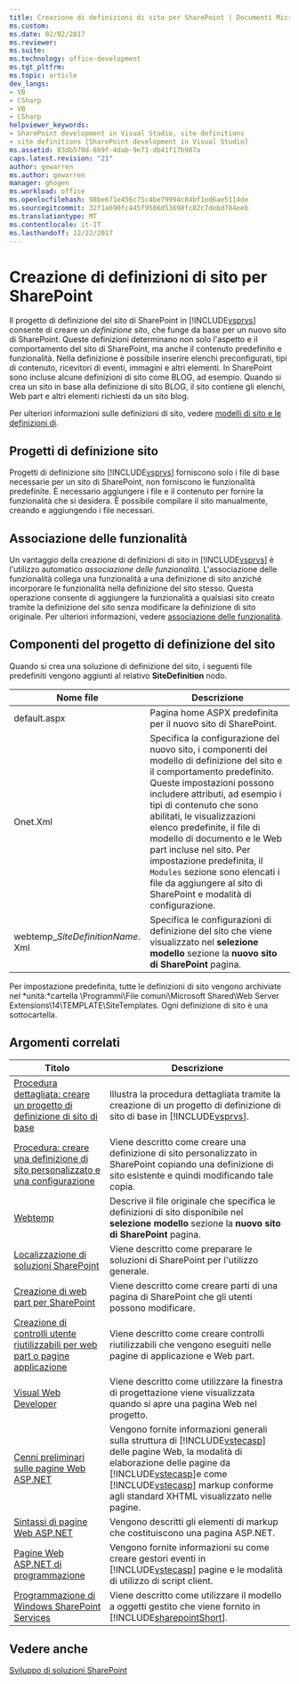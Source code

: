 ```yaml
---
title: Creazione di definizioni di sito per SharePoint | Documenti Microsoft
ms.custom: 
ms.date: 02/02/2017
ms.reviewer: 
ms.suite: 
ms.technology: office-development
ms.tgt_pltfrm: 
ms.topic: article
dev_langs:
- VB
- CSharp
- VB
- CSharp
helpviewer_keywords:
- SharePoint development in Visual Studio, site definitions
- site definitions [SharePoint development in Visual Studio]
ms.assetid: 83db570d-6b9f-4dab-9e71-db41f17b987a
caps.latest.revision: "21"
author: gewarren
ms.author: gewarren
manager: ghogen
ms.workload: office
ms.openlocfilehash: 98be671e456c75c4be79994c84bf1ed6ae5114de
ms.sourcegitcommit: 32f1a690fc445f9586d53698fc82c7debd784eeb
ms.translationtype: MT
ms.contentlocale: it-IT
ms.lasthandoff: 12/22/2017
---
```

# <a name="creating-site-definitions-for-sharepoint"></a>Creazione di definizioni di sito per SharePoint
  Il progetto di definizione del sito di SharePoint in [!INCLUDE[vsprvs](../sharepoint/includes/vsprvs-md.md)] consente di creare un *definizione sito*, che funge da base per un nuovo sito di SharePoint. Queste definizioni determinano non solo l'aspetto e il comportamento del sito di SharePoint, ma anche il contenuto predefinito e funzionalità. Nella definizione è possibile inserire elenchi preconfigurati, tipi di contenuto, ricevitori di eventi, immagini e altri elementi. In SharePoint sono incluse alcune definizioni di sito come BLOG, ad esempio. Quando si crea un sito in base alla definizione di sito BLOG, il sito contiene gli elenchi, Web part e altri elementi richiesti da un sito blog.  
  
 Per ulteriori informazioni sulle definizioni di sito, vedere [modelli di sito e le definizioni di](http://go.microsoft.com/fwlink/?LinkId=179134).  
  
## <a name="site-definition-projects"></a>Progetti di definizione sito  
 Progetti di definizione sito [!INCLUDE[vsprvs](../sharepoint/includes/vsprvs-md.md)] forniscono solo i file di base necessarie per un sito di SharePoint, non forniscono le funzionalità predefinite. È necessario aggiungere i file e il contenuto per fornire la funzionalità che si desidera. È possibile compilare il sito manualmente, creando e aggiungendo i file necessari.  
  
## <a name="feature-stapling"></a>Associazione delle funzionalità  
 Un vantaggio della creazione di definizioni di sito in [!INCLUDE[vsprvs](../sharepoint/includes/vsprvs-md.md)] è l'utilizzo automatico *associazione delle funzionalità*. L'associazione delle funzionalità collega una funzionalità a una definizione di sito anziché incorporare le funzionalità nella definizione del sito stesso. Questa operazione consente di aggiungere la funzionalità a qualsiasi sito creato tramite la definizione del sito senza modificare la definizione di sito originale. Per ulteriori informazioni, vedere [associazione delle funzionalità](http://go.microsoft.com/fwlink/?LinkID=119283).  
  
## <a name="site-definition-project-components"></a>Componenti del progetto di definizione del sito  
 Quando si crea una soluzione di definizione del sito, i seguenti file predefiniti vengono aggiunti al relativo **SiteDefinition** nodo.  
  
|Nome file|Descrizione|  
|---------------|-----------------|  
|default.aspx|Pagina home ASPX predefinita per il nuovo sito di SharePoint.|  
|Onet.Xml|Specifica la configurazione del nuovo sito, i componenti del modello di definizione del sito e il comportamento predefinito. Queste impostazioni possono includere attributi, ad esempio i tipi di contenuto che sono abilitati, le visualizzazioni elenco predefinite, il file di modello di documento e le Web part incluse nel sito. Per impostazione predefinita, il `Modules` sezione sono elencati i file da aggiungere al sito di SharePoint e modalità di configurazione.|  
|webtemp_*SiteDefinitionName*. Xml|Specifica le configurazioni di definizione del sito che viene visualizzato nel **selezione modello** sezione la **nuovo sito di SharePoint** pagina.|  
  
 Per impostazione predefinita, tutte le definizioni di sito vengono archiviate nel *unità:*cartella \Programmi\File comuni\Microsoft Shared\Web Server Extensions\14\TEMPLATE\SiteTemplates. Ogni definizione di sito è una sottocartella.  
  
## <a name="related-topics"></a>Argomenti correlati  
  
|Titolo|Descrizione|  
|-----------|-----------------|  
|[Procedura dettagliata: creare un progetto di definizione di sito di base](../sharepoint/walkthrough-create-a-basic-site-definition-project.md)|Illustra la procedura dettagliata tramite la creazione di un progetto di definizione di sito di base in [!INCLUDE[vsprvs](../sharepoint/includes/vsprvs-md.md)].|  
|[Procedura: creare una definizione di sito personalizzato e una configurazione](http://go.microsoft.com/fwlink/?LinkId=183309)|Viene descritto come creare una definizione di sito personalizzato in SharePoint copiando una definizione di sito esistente e quindi modificando tale copia.|  
|[Webtemp](http://go.microsoft.com/fwlink/?LinkId=183310)|Descrive il file originale che specifica le definizioni di sito disponibile nel **selezione modello** sezione la **nuovo sito di SharePoint** pagina.|  
|[Localizzazione di soluzioni SharePoint](../sharepoint/localizing-sharepoint-solutions.md)|Viene descritto come preparare le soluzioni di SharePoint per l'utilizzo generale.|  
|[Creazione di web part per SharePoint](../sharepoint/creating-web-parts-for-sharepoint.md)|Viene descritto come creare parti di una pagina di SharePoint che gli utenti possono modificare.|  
|[Creazione di controlli utente riutilizzabili per web part o pagine applicazione](../sharepoint/creating-reusable-controls-for-web-parts-or-application-pages.md)|Viene descritto come creare controlli riutilizzabili che vengono eseguiti nelle pagine di applicazione e Web part.|  
|[Visual Web Developer](http://go.microsoft.com/fwlink/?LinkId=178725)|Viene descritto come utilizzare la finestra di progettazione viene visualizzata quando si apre una pagina Web nel progetto.|  
|[Cenni preliminari sulle pagine Web ASP.NET](http://go.microsoft.com/fwlink/?LinkId=178726)|Vengono fornite informazioni generali sulla struttura di [!INCLUDE[vstecasp](../sharepoint/includes/vstecasp-md.md)] delle pagine Web, la modalità di elaborazione delle pagine da [!INCLUDE[vstecasp](../sharepoint/includes/vstecasp-md.md)]e come [!INCLUDE[vstecasp](../sharepoint/includes/vstecasp-md.md)] markup conforme agli standard XHTML visualizzato nelle pagine.|  
|[Sintassi di pagine Web ASP.NET](http://go.microsoft.com/fwlink/?LinkId=178727)|Vengono descritti gli elementi di markup che costituiscono una pagina ASP.NET.|  
|[Pagine Web ASP.NET di programmazione](http://go.microsoft.com/fwlink/?LinkId=178728)|Vengono fornite informazioni su come creare gestori eventi in [!INCLUDE[vstecasp](../sharepoint/includes/vstecasp-md.md)] pagine e le modalità di utilizzo di script client.|  
|[Programmazione di Windows SharePoint Services](http://go.microsoft.com/fwlink/?LinkId=178729)|Viene descritto come utilizzare il modello a oggetti gestito che viene fornito in [!INCLUDE[sharepointShort](../sharepoint/includes/sharepointshort-md.md)].|  
  
## <a name="see-also"></a>Vedere anche  
 [Sviluppo di soluzioni SharePoint](../sharepoint/developing-sharepoint-solutions.md)  
  
  